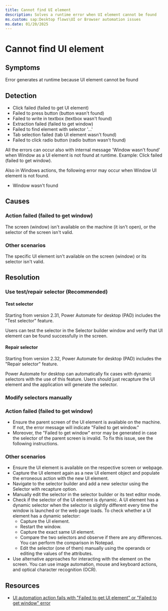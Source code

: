 ```yaml
---
title: Cannot find UI element
description: Solves a runtime error when UI element cannot be found
ms.custom: sap:Desktop flows\UI or Browser automation issues
ms.date: 01/20/2025
---
```

# Cannot find UI element

## Symptoms

Error generates at runtime because UI element cannot be found

## Detection

- Click failed (failed to get UI element)
- Failed to press button (button wasn't found)
- Failed to write in textbox (textbox wasn't found)
- Extraction failed (failed to get window)
- Failed to find element with selector '...'
- Tab selection failed (tab UI element wasn't found)
- Failed to click radio button (radio button wasn't found)

All the errors can occur also with internal message 'Window wasn't found' when Window as a UI element is not found at runtime.
Example: Click failed (failed to get window).

Also in Windows actions, the following error may occur when Window UI element is not found.

- Window wasn't found

## Causes

### Action failed (failed to get window)

The screen (window) isn't available on the machine (it isn't open), or the selector of the screen isn't valid.

### Other scenarios

The specific UI element isn't available on the screen (window) or its selector isn't valid.

## Resolution

### Use test/repair selector (Recommended)

#### Test selector

Starting from version 2.31, Power Automate for desktop (PAD) includes the "Test selector" feature.

Users can test the selector in the Selector builder window and verify that UI element can be found successfully in the screen.

#### Repair selector

Starting from version 2.32, Power Automate for desktop (PAD) includes the "Repair selector" feature.

Power Automate for desktop can automatically fix cases with dynamic selectors with the use of this feature. Users should just recapture the UI element and the application will generate the selector.

### Modify selectors manually

### Action failed (failed to get window)

- Ensure the parent screen of the UI element is available on the machine. If not, the error message will indicate "Failed to get window."
- Moreover, the "Failed to get window" error may be generated in case the selector of the parent screen is invalid. To fix this  issue, see the following instructions.

### Other scenarios

- Ensure the UI element is available on the respective screen or webpage.
- Capture the UI element again as a new UI element object and populate the erroneous action with the new UI element.
- Navigate to the selector builder and add a new selector using the Selector with recapture option.
- Manually edit the selector in the selector builder or its text editor mode.
- Check if the selector of the UI element is dynamic. A UI element has a dynamic selector when the selector is slightly different every time the window is launched or the web page loads. To check whether a UI element has a dynamic selector:
  - Capture the UI element.
  - Restart the window.
  - Capture the exact same UI element.
  - Compare the two selectors and observe if there are any differences. You can perform the comparison in Notepad.
  - Edit the selector (one of them) manually using the operands or editing the values of the attributes.
- Use alternative approaches for interacting with the element on the screen. You can use image automation, mouse and keyboard
actions, and optical character recognition (OCR).

## Resources

- [UI automation action fails with "Failed to get UI element" or "Failed to get window" error](/troubleshoot/power-platform/power-automate/ui-automation-action-fails-errors)
